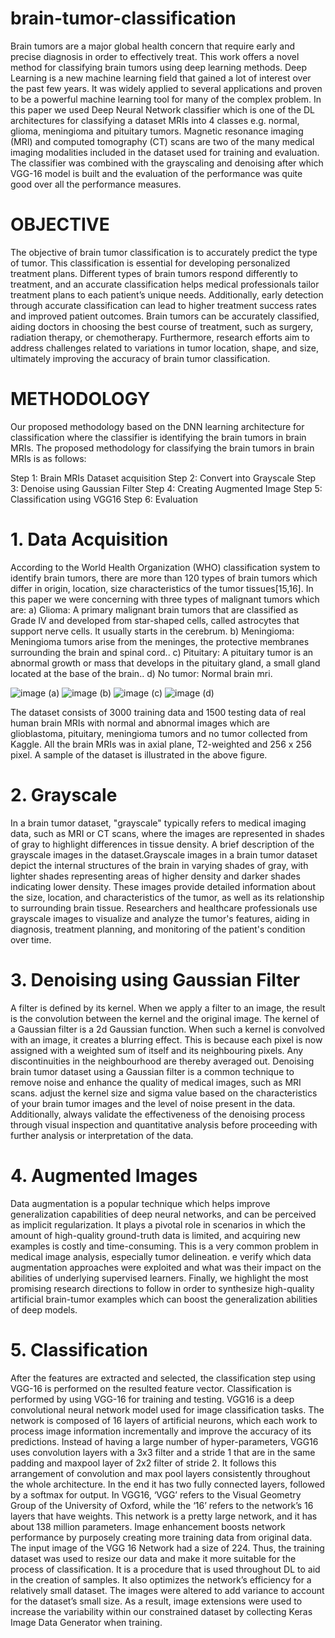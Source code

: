 # brain-tumor-classification

Brain tumors are a major global health concern that require early and precise diagnosis in order to effectively treat. This work offers a novel method for classifying brain tumors using deep learning methods. Deep Learning is a new machine learning field that gained a lot of interest over the past few years. It was widely applied to several applications and proven to be a powerful machine learning tool for many of the complex problem. In this paper we used Deep Neural Network classifier which is one of the DL architectures for classifying a dataset MRIs into 4 classes e.g. normal, glioma, meningioma and pituitary tumors. Magnetic resonance imaging (MRI) and computed tomography (CT) scans are two of the many medical imaging modalities included in the dataset used for training and evaluation. The classifier was combined with the grayscaling and denoising after which VGG-16 model is built and the evaluation of the performance was quite good over all the performance measures.

# OBJECTIVE
The objective of brain tumor classification is to accurately predict the type of tumor. This classification is essential for developing personalized treatment plans. Different types of brain tumors respond differently to treatment, and an accurate classification helps medical professionals tailor treatment plans to each patient’s unique needs. Additionally, early detection through accurate classification can lead to higher treatment success rates and improved patient outcomes. Brain tumors can be accurately classified, aiding doctors in choosing the best course of treatment, such as surgery, radiation therapy, or chemotherapy. Furthermore, research efforts aim to address challenges related to variations in tumor location, shape, and size, ultimately improving the accuracy of brain tumor classification.

# METHODOLOGY
Our proposed methodology based on the DNN learning architecture for classification where the classifier is identifying the brain tumors in brain MRIs. The proposed methodology for classifying the brain tumors in brain MRIs is as follows: 

Step 1: Brain MRIs Dataset acquisition
Step 2: Convert into Grayscale
Step 3: Denoise using Gaussian Filter
Step 4: Creating Augmented Image
Step 5: Classification using VGG16
Step 6: Evaluation 

# 1.	Data Acquisition 
According to the World Health Organization (WHO) classification system to identify brain tumors, there are more than 120 types of brain tumors which differ in origin, location, size characteristics of the tumor tissues[15,16]. In this paper we were concerning with three types of malignant tumors which are:
a)	Glioma: A primary malignant brain tumors that are classified as Grade IV and developed from star-shaped cells, called astrocytes that support nerve cells. It usually starts in the cerebrum.
b)	Meningioma: Meningioma tumors arise from the meninges, the protective membranes surrounding the brain and spinal cord..
c)	Pituitary: A pituitary tumor is an abnormal growth or mass that develops in the pituitary gland, a small gland located at the base of the brain..
d)	No tumor: Normal brain mri.

![image](https://github.com/remona19/brain-tumor-classification/assets/147992703/6c4b89e2-5826-4ebc-897a-69415a02584a)
(a)
![image](https://github.com/remona19/brain-tumor-classification/assets/147992703/bc73bfc3-4464-46bc-9c22-610bdb3aa77d)
(b)
![image](https://github.com/remona19/brain-tumor-classification/assets/147992703/f3d98a0c-c7c1-419e-ad18-e9014e02bbb5)
(c)
![image](https://github.com/remona19/brain-tumor-classification/assets/147992703/ddbcec31-d12a-449f-bb9b-6c9bf0d5d9a0)
(d)

   
The dataset consists of 3000 training data and 1500 testing data of real human brain MRIs with normal and abnormal images which are glioblastoma, pituitary, meningioma tumors and no tumor collected from Kaggle. All the brain MRIs was in axial plane, T2-weighted and 256 x 256 pixel. A sample of the dataset is illustrated in the above figure.

# 2.	Grayscale
In a brain tumor dataset, "grayscale" typically refers to medical imaging data, such as MRI or CT scans, where the images are represented in shades of gray to highlight differences in tissue density. A brief description of the grayscale images in the dataset.Grayscale images in a brain tumor dataset depict the internal structures of the brain in varying shades of gray, with lighter shades representing areas of higher density and darker shades indicating lower density. These images provide detailed information about the size, location, and characteristics of the tumor, as well as its relationship to surrounding brain tissue. Researchers and healthcare professionals use grayscale images to visualize and analyze the tumor's features, aiding in diagnosis, treatment planning, and monitoring of the patient's condition over time.


# 3.	Denoising using Gaussian Filter
A filter is defined by its kernel. When we apply a filter to an image, the result is the convolution between the kernel and the original image. The kernel of a Gaussian filter is a 2d Gaussian function. When such a kernel is convolved with an image, it creates a blurring effect. This is because each pixel is now assigned with a weighted sum of itself and its neighbouring pixels. Any discontinuities in the neighbourhood are thereby averaged out. Denoising brain tumor dataset using a Gaussian filter is a common technique to remove noise and enhance the quality of medical images, such as MRI scans. adjust the kernel size and sigma value based on the characteristics of your brain tumor images and the level of noise present in the data. Additionally, always validate the effectiveness of the denoising process through visual inspection and quantitative analysis before proceeding with further analysis or interpretation of the data.
 
# 4.	Augmented Images
Data augmentation is a popular technique which helps improve generalization capabilities of deep neural networks, and can be perceived as implicit regularization. It plays a pivotal role in scenarios in which the amount of high-quality ground-truth data is limited, and acquiring new examples is costly and time-consuming. This is a very common problem in medical image analysis, especially tumor delineation. e verify which data augmentation approaches were exploited and what was their impact on the abilities of underlying supervised learners. Finally, we highlight the most promising research directions to follow in order to synthesize high-quality artificial brain-tumor examples which can boost the generalization abilities of deep models.

# 5.	Classification
After the features are extracted and selected, the classification step using VGG-16 is performed on the resulted feature vector. Classification is performed by using VGG-16 for training and testing. VGG16 is a deep convolutional neural network model used for image classification tasks. The network is composed of 16 layers of artificial neurons, which each work to process image information incrementally and improve the accuracy of its predictions.
Instead of having a large number of hyper-parameters, VGG16 uses convolution layers with a 3x3 filter and a stride 1 that are in the same padding and maxpool layer of 2x2 filter of stride 2. It follows this arrangement of convolution and max pool layers consistently throughout the whole architecture. In the end it has two fully connected layers, followed by a softmax for output. In VGG16, ‘VGG’ refers to the Visual Geometry Group of the University of Oxford, while the ‘16’ refers to the network’s 16 layers that have weights. This network is a pretty large network, and it has about 138 million parameters.
Image enhancement boosts network performance by purposely creating more training data from original data. The input image of the VGG 16 Network had a size of 224. Thus, the training dataset was used to resize our data and make it more suitable for the process of classification. It is a procedure that is used throughout DL to aid in the creation of samples. It also optimizes the network’s efficiency for a relatively small dataset. The images were altered to add variance to account for the dataset’s small size. As a result, image extensions were used to increase the variability within our constrained dataset by collecting Keras Image Data Generator when training. 


